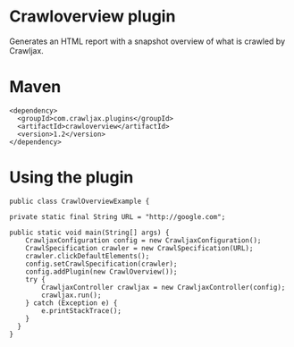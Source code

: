 Crawloverview plugin
====================

Generates an HTML report with a snapshot overview of what is crawled by Crawljax.

Maven
=====

    <dependency>
      <groupId>com.crawljax.plugins</groupId>
      <artifactId>crawloverview</artifactId>
      <version>1.2</version>
    </dependency>

Using the plugin
================
    public class CrawlOverviewExample {

    private static final String URL = "http://google.com";

	public static void main(String[] args) {
		CrawljaxConfiguration config = new CrawljaxConfiguration();
		CrawlSpecification crawler = new CrawlSpecification(URL);
		crawler.clickDefaultElements();
		config.setCrawlSpecification(crawler);
		config.addPlugin(new CrawlOverview());
		try {
			CrawljaxController crawljax = new CrawljaxController(config);
			crawljax.run();
		} catch (Exception e) {
			e.printStackTrace();
		}
	  }
    }
